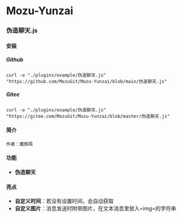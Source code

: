 # Mozu-Yunzai

### 伪造聊天.js

#### 安装

##### Github

```
curl -o "./plugins/example/伪造聊天.js" "https://github.com/MozuGit/Mozu-Yunzai/blob/main/伪造聊天.js"
```

##### Gitee

```
curl -o "./plugins/example/伪造聊天.js" "https://gitee.com/MozuGit/Mozu-Yunzai/blob/master/伪造聊天.js"
```

#### 简介

    作者：魔族陌  

#### 功能

- **伪造聊天**

#### 亮点

- **自定义时间**：若没有设置时间，会自动获取
- **自定义图片**：消息发送时附带图片，在文本消息里放入=img=的字符串